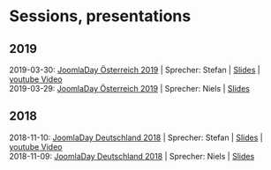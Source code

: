 # Sessions, presentations

## 2019
2019-03-30: [JoomlaDay Österreich 2019](https://www.joomla-day.at) | Sprecher: Stefan | [Slides](https://jd19at.kicktemp.com/) | [youtube Video](https://www.youtube.com/)  
2019-03-29: [JoomlaDay Österreich 2019](https://www.joomla-day.at) | Sprecher: Niels | [Slides](https://jd19atgitworkshop.kicktemp.com/) 

## 2018
2018-11-10: [JoomlaDay Deutschland 2018](https://www.joomladay.de) | Sprecher: Stefan | [Slides](https://privacy-policy-suite.kicktemp.com) | [youtube Video](https://www.youtube.com/watch?v=CiOKFdEXWw8)  
2018-11-09: [JoomlaDay Deutschland 2018](https://www.joomladay.de) | Sprecher: Niels | [Slides](https://vonnullauflive.kicktemp.com)  
